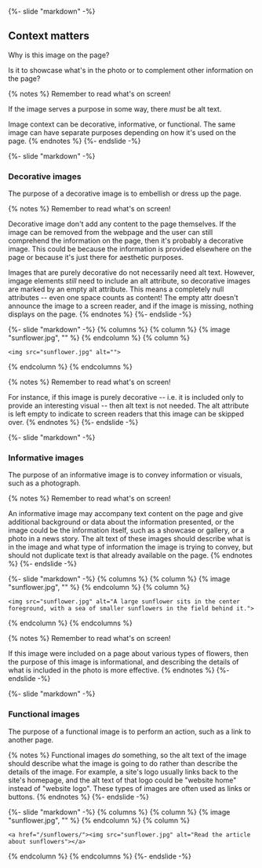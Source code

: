 {%- slide "markdown" -%}
## Context matters

Why is this image on the page?

Is it to showcase what's in the photo or to complement other information on the page?

{% notes %}
Remember to read what's on screen!

If the image serves a purpose in some way, there _must_ be alt text.

Image context can be decorative, informative, or functional. The same image can have separate purposes depending on how it's used on the page.
{% endnotes %}
{%- endslide -%}



{%- slide "markdown" -%}
### Decorative images

The purpose of a decorative image is to embellish or dress up the page.

{% notes %}
Remember to read what's on screen!

Decorative image don't add any content to the page themselves. If the image can be removed from the webpage and the user can still comprehend the information on the page, then it's probably a decorative image. This could be because the information is provided elsewhere on the page or because it's just there for aesthetic purposes.

Images that are purely decorative do not necessarily need alt text. However, imgage elements _still_ need to include an alt attribute, so decorative images are marked by an empty alt attribute. This means a completely null attributes -- even one space counts as content! The empty attr doesn't announce the image to a screen reader, and if the image is missing, nothing displays on the page.
{% endnotes %}
{%- endslide -%}

{%- slide "markdown" -%}
{% columns %}
{% column %}
{% image "sunflower.jpg", "" %}
{% endcolumn %}
{% column %}

`<img src="sunflower.jpg" alt="">`

{% endcolumn %}
{% endcolumns %}

{% notes %}
Remember to read what's on screen!

For instance, if this image is purely decorative -- i.e. it is included only to provide an interesting visual -- then alt text is not needed. The alt attribute is left empty to indicate to screen readers that this image can be skipped over.
{% endnotes %}
{%- endslide -%}



{%- slide "markdown" -%}
### Informative images

The purpose of an informative image is to convey information or visuals, such as a photograph.

{% notes %}
Remember to read what's on screen!

An informative image may accompany text content on the page and give additional background or data about the information presented, or the image could be the information itself, such as a showcase or gallery, or a photo in a news story. The alt text of these images should describe what is in the image and what type of information the image is trying to convey, but should not duplicate text is that already available on the page.
{% endnotes %}
{%- endslide -%}

{%- slide "markdown" -%}
{% columns %}
{% column %}
{% image "sunflower.jpg", "" %}
{% endcolumn %}
{% column %}

`<img src="sunflower.jpg" alt="A large sunflower sits in the center foreground, with a sea of smaller sunflowers in the field behind it.">`

{% endcolumn %}
{% endcolumns %}

{% notes %}
Remember to read what's on screen!

If this image were included on a page about various types of flowers, then the purpose of this image is informational, and describing the details of what is included in the photo is more effective.
{% endnotes %}
{%- endslide -%}



{%- slide "markdown" -%}
### Functional images

The purpose of a functional image is to perform an action, such as a link to another page.

{% notes %}
Functional images _do_ something, so the alt text of the image should describe what the image is going to do rather than describe the details of the image. For example, a site's logo usually links back to the site's homepage, and the alt text of that logo could be "website home" instead of "website logo". These types of images are often used as links or buttons.
{% endnotes %}
{%- endslide -%}

{%- slide "markdown" -%}
{% columns %}
{% column %}
{% image "sunflower.jpg", "" %}
{% endcolumn %}
{% column %}

`<a href="/sunflowers/"><img src="sunflower.jpg" alt="Read the article about sunflowers"></a>`

{% endcolumn %}
{% endcolumns %}
{%- endslide -%}
